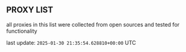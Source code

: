 ## PROXY LIST

all proxies in this list were collected from open sources and tested for functionality

last update: `2025-01-30 21:35:54.628810+00:00` UTC